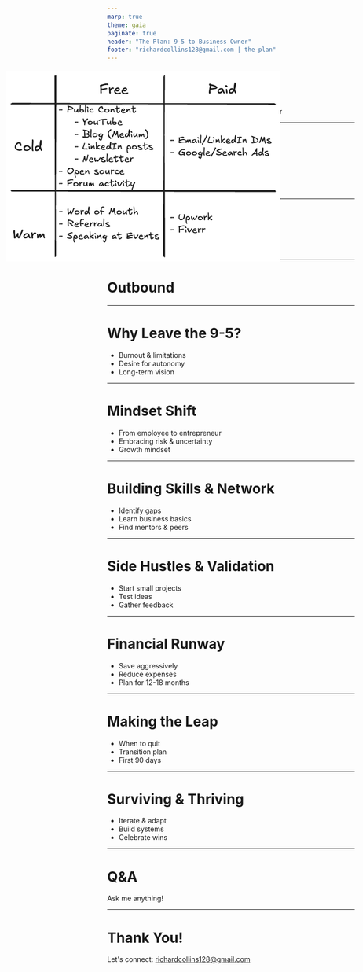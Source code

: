 ```yaml
---
marp: true
theme: gaia
paginate: true
header: "The Plan: 9-5 to Business Owner"
footer: "richardcollins128@gmail.com | the-plan"
---
```

<!-- _class: lead -->
# The Plan
Transitioning from 9-5 salaryman to a business owner

---
# Knowledge is Power
> Ipsa scientia potestas est.
— <cite>Francis Bacon</cite>

> sed actus lucem fert.
— <cite>Richard Collins</cite>

---
# Agenda
- Update later...

---
<style scoped>
img[alt~="centre"] {
    position: absolute;
    top: 200px;
    right: 380px;
}
</style>
# Outbound
![centre](../images/outreach_matrix.png)


---
# Why Leave the 9-5?
<!-- _header: "Why leave?" -->
<!-- _footer: "richardcollins128@gmail.com | the-plan" -->
- Burnout & limitations
- Desire for autonomy
- Long-term vision

---
# Mindset Shift
<!-- _header: "Mindset shift" -->
- From employee to entrepreneur
- Embracing risk & uncertainty
- Growth mindset

---
# Building Skills & Network
<!-- _header: "Skills & network" -->
- Identify gaps
- Learn business basics
- Find mentors & peers

---
# Side Hustles & Validation
<!-- _header: "Side hustles" -->
- Start small projects
- Test ideas
- Gather feedback

---
# Financial Runway
<!-- _header: "Financial runway" -->
- Save aggressively
- Reduce expenses
- Plan for 12-18 months

---
# Making the Leap
<!-- _header: "Making the leap" -->
- When to quit
- Transition plan
- First 90 days

---
# Surviving & Thriving
<!-- _header: "Survive & thrive" -->
- Iterate & adapt
- Build systems
- Celebrate wins

---
# Q&A
<!-- _header: "Q&A" -->
Ask me anything!

---
<!-- _footer: "Thanks for your attention! 🚀" -->
# Thank You!
Let's connect: richardcollins128@gmail.com
